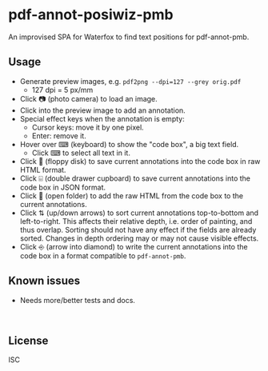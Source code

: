 ﻿
<!--#echo json="package.json" key="name" underline="=" -->
pdf-annot-posiwiz-pmb
=====================
<!--/#echo -->

<!--#echo json="package.json" key="description" -->
An improvised SPA for Waterfox to find text positions for pdf-annot-pmb.
<!--/#echo -->



Usage
-----

* Generate preview images, e.g. `pdf2png --dpi=127 --grey orig.pdf`
  * 127 dpi = 5 px/mm
* Click &#x1F4F7; (photo camera) to load an image.
* Click into the preview image to add an annotation.
* Special effect keys when the annotation is empty:
  * Cursor keys: move it by one pixel.
  * Enter: remove it.
* Hover over &#x2328; (keyboard) to show the "code box", a big text field.
  * Click &#x2328; to select all text in it.
* Click &#x1F4BE; (floppy disk)
  to save current annotations into the code box in raw HTML format.
* Click &#x2339; (double drawer cupboard)
  to save current annotations into the code box in JSON format.
* Click &#x1F4C2; (open folder) to add the raw HTML from the code box to
  the current annotations.
* Click &#x21C5; (up/down arrows) to sort current annotations top-to-bottom
  and left-to-right.
  This affects their relative depth, i.e. order of painting, and thus overlap.
  Sorting should not have any effect if the fields are already sorted.
  Changes in depth ordering may or may not cause visible effects.
* Click &#x2386; (arrow into diamond) to write the current annotations into
  the code box in a format compatible to `pdf-annot-pmb`.



<!--#toc stop="scan" -->



Known issues
------------

* Needs more/better tests and docs.




&nbsp;


License
-------
<!--#echo json="package.json" key=".license" -->
ISC
<!--/#echo -->
